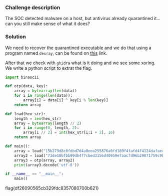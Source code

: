 ### Challenge description

The SOC detected malware on a host, but antivirus already quarantined it... can you still make sense of what it does? 

### Solution

We need to recover the quarantined executable and we do that using a program named `dexray`, can be found on [this](https://www.hexacorn.com/blog/category/software-releases/dexray/) link.

After that we check with `ghidra` what is it doing and we see some xoring. We write a python script to extrat the flag.

```python
import binascii

def otp(data, key):
    array = bytearray(len(data))
    for i in range(len(data)):
        array[i] = data[i] ^ key[i % len(key)]
    return array

def load(hex_str):
    length = len(hex_str)
    array = bytearray(length // 2)
    for i in range(0, length, 2):
        array[i // 2] = int(hex_str[i:i + 2], 16)
    return array

def main():
    array = load("15b279d8c0fdbd7d4a8eea255876a0fd189f4fafd4f4124dafae47cb20a447308e3f77995d3c")
    array2 = load("73de18bfbb99db4f7cbed3156d40959e7aac7d96b29071759c9b70fb18947000be5d41ab6c41")
    array3 = otp(array, array2)
    print(array3.decode('utf-8'))

if __name__ == "__main__":
    main()
```
flag{df26090565cb329fdc8357080700b621}